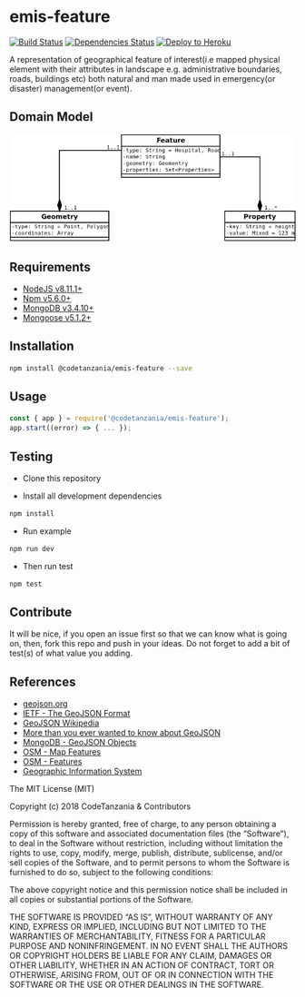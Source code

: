 # emis-feature

[![Build Status](https://travis-ci.org/CodeTanzania/emis-feature.svg?branch=develop)](https://travis-ci.org/CodeTanzania/emis-feature)
[![Dependencies Status](https://david-dm.org/CodeTanzania/emis-feature/status.svg?style=flat-square)](https://david-dm.org/CodeTanzania/emis-feature)
[![Deploy to Heroku](https://www.herokucdn.com/deploy/button.png)](https://heroku.com/deploy?template=https://github.com/CodeTanzania/emis-feature/tree/develop)

A representation of geographical feature of interest(i.e mapped physical element with their attributes in landscape e.g. administrative boundaries, roads, buildings etc) both natural and man made used in emergency(or disaster) management(or event).

## Domain Model

![EMIS Feature Domain Model](https://raw.githubusercontent.com/CodeTanzania/emis-feature/develop/specifications/featurev0.1.0.png)

## Requirements

- [NodeJS v8.11.1+](https://nodejs.org)
- [Npm v5.6.0+](https://www.npmjs.com/)
- [MongoDB v3.4.10+](https://www.mongodb.com/)
- [Mongoose v5.1.2+](https://github.com/Automattic/mongoose)

## Installation

```sh
npm install @codetanzania/emis-feature --save
```

## Usage

```js
const { app } = require('@codetanzania/emis-feature');
app.start((error) => { ... });
```

## Testing

- Clone this repository

- Install all development dependencies

```sh
npm install
```

- Run example

```sh
npm run dev
```

- Then run test

```sh
npm test
```

## Contribute

It will be nice, if you open an issue first so that we can know what is going on, then, fork this repo and push in your ideas. Do not forget to add a bit of test(s) of what value you adding.


## References
- [geojson.org](http://geojson.org/)
- [IETF - The GeoJSON Format](https://tools.ietf.org/html/rfc7946)
- [GeoJSON Wikipedia](https://en.wikipedia.org/wiki/GeoJSON)
- [More than you ever wanted to know about GeoJSON](https://macwright.org/2015/03/23/geojson-second-bite.html)
- [MongoDB - GeoJSON Objects](https://docs.mongodb.com/manual/reference/geojson/)
- [OSM - Map Features](https://wiki.openstreetmap.org/wiki/Map_Features)
- [OSM - Features](https://wiki.openstreetmap.org/wiki/Features)
- [Geographic Information System](https://en.wikipedia.org/wiki/Geographic_information_system)

The MIT License (MIT)

Copyright (c) 2018 CodeTanzania & Contributors

Permission is hereby granted, free of charge, to any person obtaining a copy of this software and associated documentation files (the “Software”), to deal in the Software without restriction, including without limitation the rights to use, copy, modify, merge, publish, distribute, sublicense, and/or sell copies of the Software, and to permit persons to whom the Software is furnished to do so, subject to the following conditions:

The above copyright notice and this permission notice shall be included in all copies or substantial portions of the Software.

THE SOFTWARE IS PROVIDED “AS IS”, WITHOUT WARRANTY OF ANY KIND, EXPRESS OR IMPLIED, INCLUDING BUT NOT LIMITED TO THE WARRANTIES OF MERCHANTABILITY, FITNESS FOR A PARTICULAR PURPOSE AND NONINFRINGEMENT. IN NO EVENT SHALL THE AUTHORS OR COPYRIGHT HOLDERS BE LIABLE FOR ANY CLAIM, DAMAGES OR OTHER LIABILITY, WHETHER IN AN ACTION OF CONTRACT, TORT OR OTHERWISE, ARISING FROM, OUT OF OR IN CONNECTION WITH THE SOFTWARE OR THE USE OR OTHER DEALINGS IN THE SOFTWARE.
